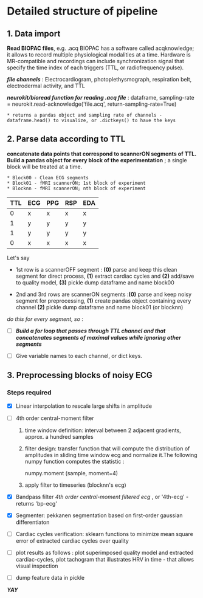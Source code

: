 # Detailed structure of pipeline #

## 1. Data import ##
**Read BIOPAC files**, e.g. <name-of-file>.acq
BIOPAC has a software called acqknowledge; it allows to record multiple physiological modalities at a time.
Hardware is MR-compatible and recordings can include synchronization signal that specify the time index of each triggers (TTL, or radiofrequency pulse).

___file channels___ : Electrocardiogram, photoplethysmograph, respiration belt, electrodermal activity, and TTL

___neurokit/bioread function for reading .acq file___ : dataframe, sampling-rate = neurokit.read-acknowledge('file.acq', return-sampling-rate=True)

	* returns a pandas object and sampling rate of channels - dataframe.head() to visualize, or .dictkeys() to have the keys
	

## 2. Parse data according to TTL ##
**concatenate data points that correspond to scannerON segments of TTL. Build a pandas object for every block of the experimentation** ; a single block will be treated at a time.

	* Block00 - Clean ECG segments
	* Block01 - fMRI scannerON; 1st block of experiment
	* Blocknn - fMRI scannerON; nth block of experiment

TTL | ECG | PPG | RSP | EDA
----|-----|-----|-----|-----
 0  |  x  |  x  |  x  |  x
 1  |  y  |  y  |  y  |  y
 1  |  y  |  y  |  y  |  y
 0  |  x  |  x  |  x  |  x

Let's say

* 1st row is a scannerOFF segment : **(0)** parse and keep this clean segment for direct process, **(1)** extract cardiac cycles and **(2)** add/save to quality model, **(3)** pickle dump dataframe and name block00
	
* 2nd and 3rd rows are scannerON segments :**(0)** parse and keep noisy segment for preprocessing, **(1)** create pandas object containing every channel **(2)** pickle dump dataframe and name block01 (or blocknn)

_do this for every segment, so_ :

- [ ] ***Build a for loop that passes through TTL channel and that concatenates segments of maximal values while ignoring other segments***

- [ ] Give variable names to each channel, or dict keys.

## 3. Preprocessing blocks of noisy ECG ##
### Steps required ### 
 - [x] Linear interpolation to rescale large shifts in amplitude
 - [ ] 4th order central-moment filter
	1. time window definition: interval between 2 adjacent gradients, approx. a hundred samples
	2. filter design: transfer function that will compute the distribution of amplitudes in sliding time window ecg and normalize it.The following numpy function computes the statistic :
		
		numpy.moment (sample, moment=4)

	3. apply filter to timeseries (blocknn's ecg)

 - [x] Bandpass filter _4th order central-moment filtered ecg_ , or '4th-ecg' - returns 'bp-ecg'
 - [x] Segmenter: pekkanen segmentation based on first-order gaussian differentiaton
 - [ ] Cardiac cycles verification: sklearn functions to minimize mean square error of extracted cardiac cycles over quality
 - [ ] plot results as follows : plot superimposed quality model and extracted cardiac-cycles, plot tachogram that illustrates HRV in time - that allows visual inspection
 - [ ] dump feature data in pickle

***YAY***
